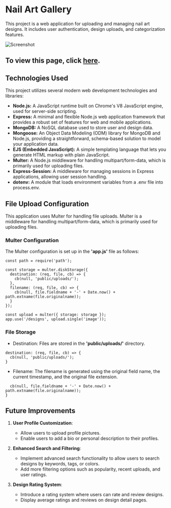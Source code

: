 # Nail Art Gallery
This project is a web application for uploading and managing nail art designs. It includes user authentication, design uploads, and categorization features.

![Screenshot](public/images/screenshot.png)


## To view this page, click [here](https://nail-art-gallery-app-ba812d622aee.herokuapp.com/).


## Technologies Used
This project utilizes several modern web development technologies and libraries:

- **Node.js:** A JavaScript runtime built on Chrome's V8 JavaScript engine, used for server-side scripting.
- **Express:** A minimal and flexible Node.js web application framework that provides a robust set of features for web and mobile applications.
- **MongoDB:** A NoSQL database used to store user and design data.
- **Mongoose:** An Object Data Modeling (ODM) library for MongoDB and Node.js, providing a straightforward, schema-based solution to model your application data.
- **EJS (Embedded JavaScript):** A simple templating language that lets you generate HTML markup with plain JavaScript.
- **Multer:** A Node.js middleware for handling multipart/form-data, which is primarily used for uploading files.
- **Express-Session:** A middleware for managing sessions in Express applications, allowing user session handling.
- **dotenv:** A module that loads environment variables from a .env file into process.env.

## File Upload Configuration
This application uses Multer for handling file uploads. Multer is a middleware for handling multipart/form-data, which is primarily used for uploading files.

### Multer Configuration
The Multer configuration is set up in the **'app.js'** file as follows:
```const multer = require('multer');
const path = require('path');

const storage = multer.diskStorage({
  destination: (req, file, cb) => {
    cb(null, 'public/uploads/');
  },
  filename: (req, file, cb) => {
    cb(null, file.fieldname + '-' + Date.now() + path.extname(file.originalname));
  }
});

const upload = multer({ storage: storage });
app.use('/designs', upload.single('image'));
```

### File Storage
- Destination: Files are stored in the **'public/uploads/'** directory.
```
destination: (req, file, cb) => {
  cb(null, 'public/uploads/');
}
```

- Filename: The filename is generated using the original field name, the current timestamp, and the original file extension.
```filename: (req, file, cb) => {
  cb(null, file.fieldname + '-' + Date.now() + path.extname(file.originalname));
}
```

## Future Improvements

1. **User Profile Customization**:
   - Allow users to upload profile pictures.
   - Enable users to add a bio or personal description to their profiles.

2. **Enhanced Search and Filtering**:
   - Implement advanced search functionality to allow users to search designs by keywords, tags, or colors.
   - Add more filtering options such as popularity, recent uploads, and user ratings.

3. **Design Rating System**:
   - Introduce a rating system where users can rate and review designs.
   - Display average ratings and reviews on design detail pages.